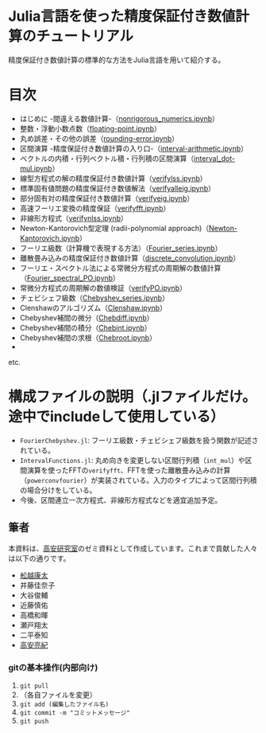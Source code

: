 # Julia言語を使った精度保証付き数値計算のチュートリアル

精度保証付き数値計算の標準的な方法をJulia言語を用いて紹介する。

# 目次

- はじめに -間違える数値計算-（[nonrigorous_numerics.ipynb](https://www.risk.tsukuba.ac.jp/~takitoshi/tutorial/nonrigorous_numerics.html)）
- 整数・浮動小数点数（[floating-point.ipynb](https://www.risk.tsukuba.ac.jp/~takitoshi/tutorial/floating-point.html)）
- 丸め誤差・その他の誤差（[rounding-error.ipynb](https://www.risk.tsukuba.ac.jp/~takitoshi/tutorial/rounding-error.html)）
- 区間演算 -精度保証付き数値計算の入り口-（[interval-arithmetic.ipynb](https://www.risk.tsukuba.ac.jp/~takitoshi/tutorial/interval-arithmetic.html)）
- ベクトルの内積・行列ベクトル積・行列積の区間演算（[interval_dot-mul.ipynb](https://www.risk.tsukuba.ac.jp/~takitoshi/tutorial/interval_dot-mul.html)）
- 線型方程式の解の精度保証付き数値計算（[verifylss.ipynb](https://www.risk.tsukuba.ac.jp/~takitoshi/tutorial/verifylss.html)）
- 標準固有値問題の精度保証付き数値解法（[verifyalleig.ipynb](https://www.risk.tsukuba.ac.jp/~takitoshi/tutorial/verifyalleig.html)）
- 部分固有対の精度保証付き数値計算（[verifyeig.ipynb](https://www.risk.tsukuba.ac.jp/~takitoshi/tutorial/verifyeig.html)）
- 高速フーリエ変換の精度保証（[verifyfft.ipynb](https://www.risk.tsukuba.ac.jp/~takitoshi/tutorial/verifyfft.html)）
- 非線形方程式（[verifynlss.ipynb](https://www.risk.tsukuba.ac.jp/~takitoshi/tutorial/verifynlss.html)）
- Newton-Kantorovich型定理 (radii-polynomial approach)（[Newton-Kantorovich.ipynb](https://www.risk.tsukuba.ac.jp/~takitoshi/tutorial/Newton-Kantorovich.html)）
- フーリエ級数（計算機で表現する方法）（[Fourier_series.ipynb](https://www.risk.tsukuba.ac.jp/~takitoshi/tutorial/Fourier_series.html)）
- 離散畳み込みの精度保証付き数値計算（[discrete_convolution.ipynb](https://www.risk.tsukuba.ac.jp/~takitoshi/tutorial/discrete_convolution.html)）
- フーリエ・スペクトル法による常微分方程式の周期解の数値計算（[Fourier_spectral_PO.ipynb](https://www.risk.tsukuba.ac.jp/~takitoshi/tutorial/Fourier_spectral_PO.html)）
- 常微分方程式の周期解の数値検証（[verifyPO.ipynb](https://www.risk.tsukuba.ac.jp/~takitoshi/tutorial/verifyPO.html)）
- チェビシェフ級数（[Chebyshev_series.ipynb](https://www.risk.tsukuba.ac.jp/~takitoshi/tutorial/Chebyshev_series.html)）
- Clenshawのアルゴリズム（[Clenshaw.ipynb](https://www.risk.tsukuba.ac.jp/~takitoshi/tutorial/Clenshaw.html)）
- Chebyshev補間の微分（[Chebdiff.ipynb](https://www.risk.tsukuba.ac.jp/~takitoshi/tutorial/Chebdiff.html)）
- Chebyshev補間の積分（[Chebint.ipynb](https://www.risk.tsukuba.ac.jp/~takitoshi/tutorial/Chebint.html)）
- Chebyshev補間の求根（[Chebroot.ipynb](https://www.risk.tsukuba.ac.jp/~takitoshi/tutorial/Chebroot.html)）
-
etc.

# 構成ファイルの説明（.jlファイルだけ。途中でincludeして使用している）

- `FourierChebyshev.jl`: フーリエ級数・チェビシェフ級数を扱う関数が記述されている。
- `IntervalFunctions.jl`: 丸め向きを変更しない区間行列積（`int_mul`）や区間演算を使ったFFTの`verifyfft`、FFTを使った離散畳み込みの計算（`powerconvfourier`）が実装されている。入力のタイプによって区間行列積の場合分けをしている。
- 今後、区間連立一次方程式、非線形方程式などを適宜追加予定。

## 筆者

本資料は、[高安研究室](http://www.taklab.org/)のゼミ資料として作成しています。これまで貢献した人々は以下の通りです。

- [舩越康太](https://github.com/2754github)
- 井藤佳奈子
- 大谷俊輔
- 近藤慎佑
- 高橋和暉
- 瀬戸翔太
- 二平泰知
- [高安亮紀](https://www.risk.tsukuba.ac.jp/~takitoshi/)

### gitの基本操作(内部向け)

1. `git pull`
2. （各自ファイルを変更）
3. `git add (編集したファイル名)`
4. `git commit -m "コミットメッセージ"`
5. `git push`
